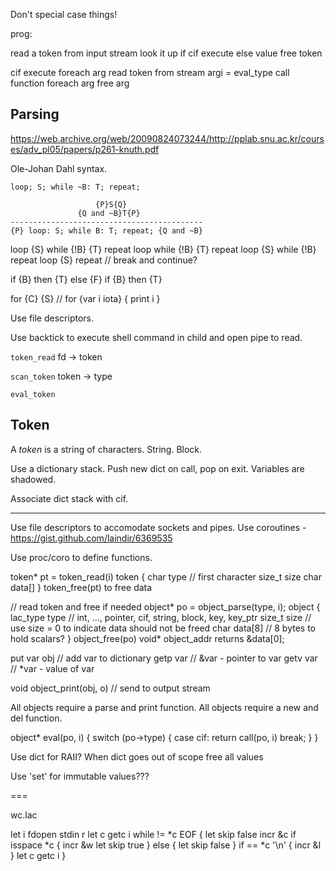 Don't special case things!

prog: 

read a token from input stream
look it up
    if cif execute
    else value
    free token

cif execute
    foreach arg
        read token from stream
            argi = eval_type
    call function
    foreach arg
        free arg

## Parsing

https://web.archive.org/web/20090824073244/http://pplab.snu.ac.kr/courses/adv_pl05/papers/p261-knuth.pdf

Ole-Johan Dahl syntax.

`loop; S; while ~B: T; repeat;`

```
                   {P}S{Q}
               {Q and ~B}T{P}
-------------------------------------------
{P} loop: S; while B: T; repeat; {Q and ~B} 
```
loop {S} while {!B} {T} repeat
loop while {!B} {T} repeat
loop {S} while {!B} repeat
loop {S} repeat // break and continue?

if {B} then {T} else {F}
if {B} then {T}

for {C} {S} // for {var i iota} { print i }

Use file descriptors.

Use backtick to execute shell command in child and open pipe to read.

`token_read` fd -> token

`scan_token` token -> type

`eval_token`

## Token

A _token_ is a string of characters. String. Block.

Use a dictionary stack.
Push new dict on call, pop on exit.
Variables are shadowed.

Associate dict stack with cif.

---

Use file descriptors to accomodate sockets and pipes.
Use coroutines - https://gist.github.com/laindir/6369535

Use proc/coro to define functions.

token* pt = token_read(i)
token {
    char type // first character
    size_t size
    char data[]
}
token_free(pt) to free data

// read token and free if needed
object* po = object_parse(type, i);
object {
    lac_type type // int, ..., pointer, cif, string, block, key, key_ptr
    size_t size // use size = 0 to indicate data should not be freed
    char data[8] // 8 bytes to hold scalars?
}
object_free(po)
void* object_addr returns &data[0];

put var obj // add var to dictionary
getp var // &var - pointer to var
getv var // *var - value of var

void object_print(obj, o) // send to output stream

All objects require a parse and print function.
All objects require a new and del function.

object* eval(po, i)
{
    switch (po->type) {
		case cif:
			return call(po, i)
			break;
	}
}

Use dict for RAII?
When dict goes out of scope free all values

Use 'set' for immutable values???

===

wc.lac

let i fdopen stdin r
let c getc i
while != *c EOF {
	let skip false
	incr &c
	if isspace *c {
		incr &w
		let skip true
	}
	else {
		let skip false
	}
	if == *c '\n' {
		incr &l
	}
	let c getc i
}
